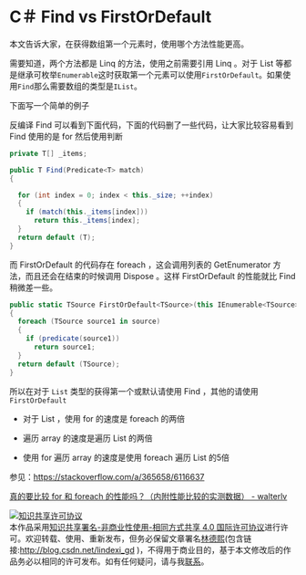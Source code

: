 
# C＃ Find vs FirstOrDefault

本文告诉大家，在获得数组第一个元素时，使用哪个方法性能更高。

<!--more-->



需要知道，两个方法都是 Linq 的方法，使用之前需要引用 Linq 。对于 List 等都是继承可枚举`Enumerable`这时获取第一个元素可以使用`FirstOrDefault`。如果使用`Find`那么需要数组的类型是`IList`。

下面写一个简单的例子

反编译 Find 可以看到下面代码，下面的代码删了一些代码，让大家比较容易看到 Find 使用的是 for 然后使用判断

```csharp
private T[] _items;

public T Find(Predicate<T> match)
{

  for (int index = 0; index < this._size; ++index)
  {
    if (match(this._items[index]))
      return this._items[index];
  }
  return default (T);
}
```

而 FirstOrDefault 的代码存在 foreach ，这会调用列表的 GetEnumerator 方法，而且还会在结束的时候调用 Dispose 。这样 FirstOrDefault 的性能就比 Find 稍微差一些。

```csharp
public static TSource FirstOrDefault<TSource>(this IEnumerable<TSource> source, Func<TSource, bool> predicate)
{
  foreach (TSource source1 in source)
  {
    if (predicate(source1))
      return source1;
  }
  return default (TSource);
}
```

所以在对于 `List` 类型的获得第一个或默认请使用 Find ，其他的请使用`FirstOrDefault`

 - 对于 List ，使用 for 的速度是 foreach 的两倍

 - 遍历 array 的速度是遍历 List 的两倍

 - 使用 for 遍历 array 的速度是使用 foreach 遍历 List 的5倍

参见：https://stackoverflow.com/a/365658/6116637

[真的要比较 for 和 foreach 的性能吗？（内附性能比较的实测数据） - walterlv](https://walterlv.github.io/post/for-vs-foreach.html )





<a rel="license" href="http://creativecommons.org/licenses/by-nc-sa/4.0/"><img alt="知识共享许可协议" style="border-width:0" src="https://licensebuttons.net/l/by-nc-sa/4.0/88x31.png" /></a><br />本作品采用<a rel="license" href="http://creativecommons.org/licenses/by-nc-sa/4.0/">知识共享署名-非商业性使用-相同方式共享 4.0 国际许可协议</a>进行许可。欢迎转载、使用、重新发布，但务必保留文章署名[林德熙](http://blog.csdn.net/lindexi_gd)(包含链接:http://blog.csdn.net/lindexi_gd )，不得用于商业目的，基于本文修改后的作品务必以相同的许可发布。如有任何疑问，请与我[联系](mailto:lindexi_gd@163.com)。
